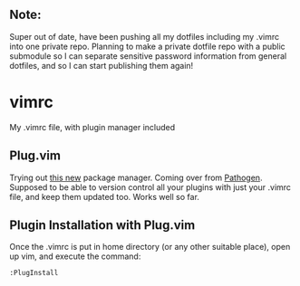 ## Note: 
Super out of date, have been pushing all my dotfiles including my .vimrc into one private repo. Planning to make a private dotfile repo with a public submodule so I can separate sensitive password information from general dotfiles, and so I can start publishing them again!

# vimrc
My .vimrc file, with plugin manager included

## Plug.vim
Trying out [this new](https://github.com/junegunn/vim-plug "Plug.vim") package manager. Coming over from [Pathogen](https://github.com/tpope/vim-pathogen "Pathogen.vim"). Supposed to be able to version control all your plugins with just your .vimrc file, and keep them updated too. Works well so far.

## Plugin Installation with Plug.vim
Once the .vimrc is put in home directory (or any other suitable place), open up vim, and execute the command:
```vim
:PlugInstall
```
